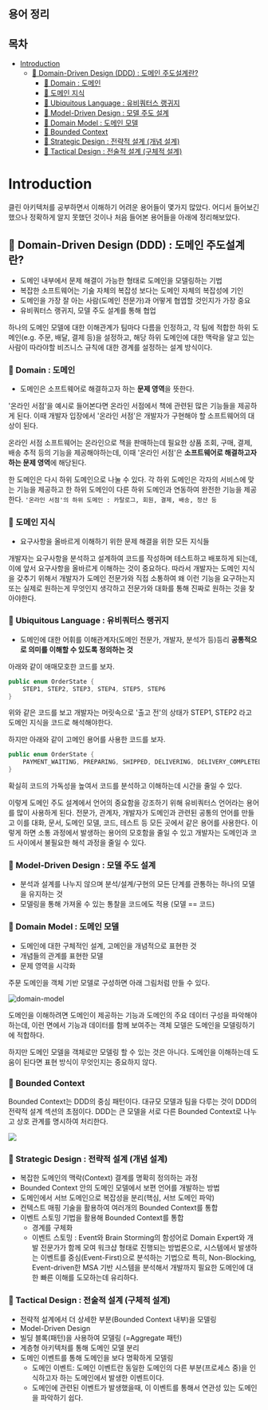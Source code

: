## 용어 정리

## 목차

- [Introduction](#introduction)
  - [📕 Domain-Driven Design (DDD) : 도메인 주도설계란?](#-domain-driven-design-ddd--도메인-주도설계란)
    - [📎 Domain : 도메인](#-domain--도메인)
    - [📎 도메인 지식](#-도메인-지식)
    - [📎 Ubiquitous Language : 유비쿼터스 랭귀지](#-ubiquitous-language--유비쿼터스-랭귀지)
    - [📎 Model-Driven Design : 모델 주도 설계](#-model-driven-design--모델-주도-설계)
    - [📎 Domain Model : 도메인 모델](#-domain-model--도메인-모델)
    - [📎 Bounded Context](#-bounded-context)
    - [📎 Strategic Design : 전략적 설계 (개념 설계)](#-strategic-design--전략적-설계-개념-설계)
    - [📎 Tactical Design : 전술적 설계 (구체적 설계)](#-tactical-design--전술적-설계-구체적-설계)

# Introduction

클린 아키텍처를 공부하면서 이해하기 어려운 용어들이 몇가지 많았다. 어디서 들어보긴 했으나 정확하게 알지 못했던 것이나 처음 들어본 용어들을 아래에 정리해보았다.

## 📕 Domain-Driven Design (DDD) : 도메인 주도설계란?

- 도메인 내부에서 문제 해결이 가능한 형태로 도메인을 모델링하는 기법
- 복잡한 소프트웨어는 기숧 자체의 복잡성 보다는 도메인 자체의 복잡성에 기인
- 도메인을 가장 잘 아는 사람(도메인 전문가)과 어떻게 협엽할 것인지가 가장 중요
- 유비쿼터스 랭귀지, 모델 주도 설계를 통해 협업

하나의 도메인 모델에 대한 이해관계가 팀마다 다름을 인정하고, 각 팀에 적합한 하위 도메인(e.g. 주문, 배달, 결제 등)을 설정하고, 해당 하위 도메인에 대한 맥락을 알고 있는 사람이 따라야할 비즈니스 규칙에 대한 경계를 설정하는 설계 방식이다.

### 📎 Domain : 도메인

- 도메인은 소프트웨어로 해결하고자 하는 **문제 영역**을 뜻한다.  

'온라인 서점'을 예시로 들어본다면 온라인 서점에서 책에 관련된 많은 기능들을 제공하게 된다. 이때 개발자 입장에서 '온라인 서점'은 개발자가 구현해야 할 소프트웨어의 대상이 된다.

온라인 서점 소프트웨어는 온라인으로 책을 판매하는데 필요한 상품 조회, 구매, 결제, 배송 추적 등의 기능을 제공해야하는데, 이때 '온라인 서점'은 **소프트웨어로 해결하고자 하는 문제 영역**에 해당된다.

한 도메인은 다시 하위 도메인으로 나눌 수 있다. 각 하위 도메인은 각자의 서비스에 맞는 기능을 제공하고 한 하위 도메인이 다른 하위 도메인과 연동하여 완전한 기능을 제공한다.
`'온라인 서점'의 하위 도메인 : 카탈로그, 회원, 결제, 배송, 정산 등`

### 📎 도메인 지식

- 요구사항을 올바르게 이해하기 위한 문제 해결을 위한 모든 지식들

개발자는 요구사항을 분석하고 설계하여 코드를 작성하며 테스트하고 배포하게 되는데, 이에 앞서 요구사항을 올바르게 이해하는 것이 중요하다. 따라서 개발자는 도메인 지식을 갖추기 위해서 개발자가 도메인 전문가와 직접 소통하여 왜 이런 기능을 요구하는지 또는 실제로 원하는게 무엇인지 생각하고 전문가와 대화를 통해 진짜로 원하는 것을 찾아야한다.

### 📎 Ubiquitous Language : 유비쿼터스 랭귀지

- 도메인에 대한 어휘를 이해관계자(도메인 전문가, 개발자, 분석가 등)등리 **공통적으로 의미를 이해할 수 있도록 정의하는 것**

아래와 같이 애매모호한 코드를 보자.
```java
public enum OrderState {
    STEP1, STEP2, STEP3, STEP4, STEP5, STEP6
}
```
위와 같은 코드를 보고 개발자는 머릿속으로 '출고 전'의 상태가 STEP1, STEP2 라고 도메인 지식을 코드로 해석해야한다.

하지만 아래와 같이 고메인 용어를 사용한 코드를 보자.
```java
public enum OrderState {
    PAYMENT_WAITING, PREPARING, SHIPPED, DELIVERING, DELIVERY_COMPLETED, CANCELED
}
```
확실히 코드의 가독성을 높여서 코드를 분석하고 이해하는데 시간을 줄일 수 있다.

이렇게 도메인 주도 설계에서 언어의 중요함을 강조하기 위해 유비쿼터스 언어라는 용어를 많이 사용하게 된다. 전문가, 관계자, 개발자가 도메인과 관련된 공통의 언어를 만들고 이를 대화, 문서, 도메인 모델, 코드, 테스트 등 모든 곳에서 같은 용어를 사용한다. 이렇게 하면 소통 과정에서 발생하는 용어의 모호함을 줄일 수 있고 개발자는 도메인과 코드 사이에서 불필요한 해석 과정을 줄일 수 있다.


### 📎 Model-Driven Design : 모델 주도 설계

- 분석과 설계를 나누지 않으며 분석/설계/구현의 모든 단계를 관통하는 하나의 모델을 유지하는 것
- 모델링을 통해 가져올 수 있는 통찰을 코드에도 적용 (모델 == 코드)

### 📎 Domain Model : 도메인 모델

- 도메인에 대한 구체적인 설계, 고메인을 개념적으로 표현한 것
- 개념들의 관계를 표현한 모델
- 문제 영역을 시각화

주문 도메인을 객체 기반 모델로 구성하면 아래 그림처럼 만들 수 있다.

![domain-model](https://img1.daumcdn.net/thumb/R1280x0/?scode=mtistory2&fname=https%3A%2F%2Fblog.kakaocdn.net%2Fdn%2FkX4F0%2FbtrCPGKQse6%2FZtXmJtkeOJEHSy0ClWNSaK%2Fimg.png)

도메인을 이해하려면 도메인이 제공하는 기능과 도메인의 주요 데이터 구성을 파악해야 하는데, 이런 면에서 기능과 데이터를 함께 보여주는 객체 모델은 도메인을 모델링하기에 적합하다.

하지만 도메인 모델을 객체로만 모델링 할 수 있는 것은 아니다. 도메인을 이해하는데 도움이 된다면 표현 방식이 무엇인지는 중요하지 않다.

### 📎 Bounded Context

Bounded Context는 DDD의 중심 패턴이다. 대규모 모델과 팀을 다루는 것이 DDD의 전략적 설계 섹션의 초점이다. DDD는 큰 모델을 서로 다른 Bounded Context로 나누고 상호 관계를 명시하여 처리한다.

![](https://velog.velcdn.com/cloudflare/cks8483/14c69b2a-4e57-4366-93ea-d423c1e1b6b9/image.png)

### 📎 Strategic Design : 전략적 설계 (개념 설계)

- 복잡한 도메인의 맥락(Context) 결계를 명확히 정의하는 과정
- Bounded Context 안의 도메인 모델에서 보편 언어를 개발하는 방법
- 도메인에서 서브 도메인으로 복잡성을 분리(핵심, 서브 도메인 파악)
- 컨텍스트 매핑 기술을 활용하여 여러개의 Bounded Context를 통합
- 이벤트 스토밍 기법을 활용해 Bounded Context를 통합
  - 경계를 구체화
  - 이벤트 스토밍 : Event와 Brain Storming의 함성어로 Domain Expert와 개발 전문가가 함께 모여 워크샵 형태로 진행되는 방법론으로, 시스템에서 발생하는 이벤트를 중심(Event-First)으로 분석하는 기법으로 특히, Non-Blocking, Event-driven한 MSA 기반 시스템을 분석해서 개발까지 필요한 도메인에 대한 빠른 이해를 도모하는데 유리하다.

### 📎 Tactical Design : 전술적 설계 (구체적 설계)

- 전략적 설계에서 더 상세한 부분(Bounded Context 내부)을 모델링
- Model-Driven Design 
- 빌딩 블록(패턴)을 사용하여 모델링 (=Aggregate 패턴)
- 계층형 아키텍처를 통해 도메인 모델 분리
- 도메인 이벤트를 통해 도메인을 보다 명확하게 모델링
  - 도메인 이벤트: 도메인 이벤트란 동일한 도메인의 다른 부분(프로세스 중)을 인식하고자 하는 도메인에서 발생한 이벤트이다.
  - 도메인에 관련된 이벤트가 발생했을때, 이 이벤트를 통해서 연관성 있는 도메인을 파악하기 쉽다.